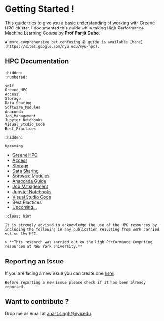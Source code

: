# Getting Started !


This guide tries to give you a basic understanding of working with Greene HPC cluster. I documented this guide while taking High Performance Machine Learning Course by **Prof Parijit Dube**.

```{note} 
A more comprehensive but confusing 😛 guide is available [here](https://sites.google.com/nyu.edu/nyu-hpc).
```


## HPC Documentation



```{toctree} 
:hidden:
:numbered:

self
Greene_HPC
Access
Storage
Data_Sharing
Software_Modules
Anaconda
Job_Management
Jupyter_Notebooks
Visual_Studio_Code
Best_Practices
```

```{toctree}
:hidden:

Upcoming
```

- [Greene HPC](Greene_HPC.md)
- [Access](Access.md)
- [Storage](Storage.md)
- [Data Sharing](Data_Sharing.md)
- [Software Modules](Software_Modules.md)
- [Anaconda Guide](Anaconda.md)
- [Job Management](Job_Management.md)
- [Jupyter Notebooks](Jupyter_Notebooks.md)
- [Visual Studio Code](Visual_Studio_Code.md)
- [Best Practices](Best_Practices.md)
- [Upcoming...](Upcoming.md)


```{admonition} Acknowledgement
:class: hint

It is strongly advised to acknowledge the use of the HPC resources by including the following in any publication resulting from work carried out on the HPC:

> **This research was carried out on the High Performance Computing resources at New York University.**
```
## Reporting an Issue

If you are facing a new issue you can create one [here](https://github.com/95anantsingh/nyu-greene-hpc/issues).

```{attention}
Before reporting a new issue please check if it has been already reported.
```

## Want to contribute ?

Drop me an email at <a href="mailto:anant.singh@nyu.edu?subject=HPC Docs!&body=Hello Anant,">anant.singh@nyu.edu</a>.
